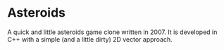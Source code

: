 # Asteroids

A quick and little asteroids game clone written in 2007. It is developed in C++ with a simple (and a little dirty) 2D vector approach.
